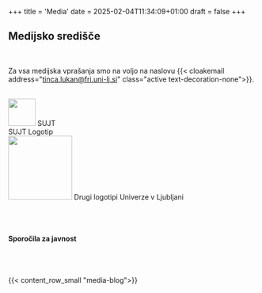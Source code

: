 +++
title = 'Media'
date = 2025-02-04T11:34:09+01:00
draft = false
+++

## Medijsko **središče**

<br>

Za vsa medijska vprašanja smo na voljo na naslovu {{< cloakemail address="tinca.lukan@fri.uni-lj.si" class="active text-decoration-none">}}.

<br>

<div class="row row-cols-1 row-cols-lg-2 g-5 mx-0 px-0">
<div class="col">
<div class="border rounded d-flex flex-column py-4 px-5">
<div>
<img src="/img/logos/MLLT-logo.png" style="width: 55px;" class="my-2">
<span class="body-big bold ms-3">SUJT</span>
</div>
<span class="body-big bold mt-3">SUJT Logotip</span>
</div>
</div>
<div class="col">
<div class="border rounded d-flex flex-column py-4 px-5">
<img src="/img/logos/fri_logo_trans.png" style="width: 129px;" class="my-2">
<span class="body-big bold mt-3">Drugi logotipi Univerze v Ljubljani</span>
</div>

</div>
</div>

<br><br>

#### **Sporočila za javnost**

<br><br>

{{< content_row_small "media-blog">}}

